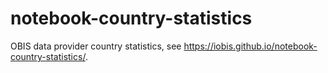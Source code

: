 # notebook-country-statistics

OBIS data provider country statistics, see <https://iobis.github.io/notebook-country-statistics/>.